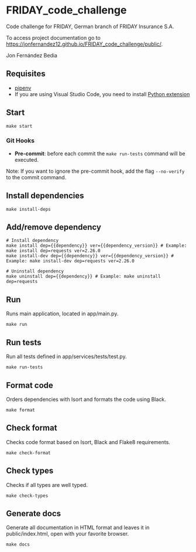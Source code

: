 # FRIDAY_code_challenge
Code challenge for FRIDAY, German branch of FRIDAY Insurance S.A.

To access project documentation go to https://jonfernandez12.github.io/FRIDAY_code_challenge/public/.

Jon Fernández Bedia

## Requisites

- [pipenv](https://pypi.org/project/pipenv/)
- If you are using Visual Studio Code, you need to install [Python extension](https://marketplace.visualstudio.com/items?itemName=ms-python.python)
## Start

```
make start
```

### Git Hooks

* **Pre-commit**: before each commit the `make run-tests` command will be executed. 

Note: If you want to ignore the pre-commit hook, add the flag `--no-verify` to the commit command.


## Install dependencies

```
make install-deps
```

## Add/remove dependency

```
# Install dependency
make install dep={{dependency}} ver={{dependency_version}} # Example: make install dep=requests ver=2.26.0
make install-dev dep={{dependency}} ver={{dependency_version}} # Example: make install-dev dep=requests ver=2.26.0

# Uninstall dependency
make uninstall dep={{dependency}} # Example: make uninstall dep=requests
```

## Run

Runs main application, located in app/main.py.

```
make run
```

## Run tests

Run all tests defined in app/services/tests/test.py.

```
make run-tests
```

## Format code

Orders dependencies with Isort and formats the code using Black.

```
make format
```

## Check format

Checks code format based on Isort, Black and Flake8 requirements.

```
make check-format
```

## Check types

Checks if all types are well typed.

```
make check-types
```

## Generate docs

Generate all documentation in HTML format and leaves it in public/index.html, open with your favorite browser.

```
make docs
```
